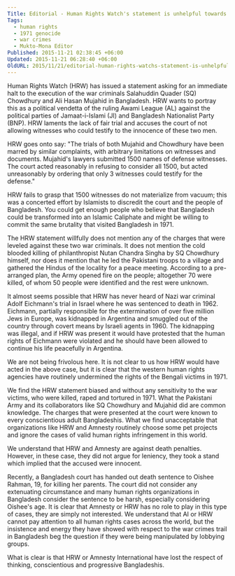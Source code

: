 ```yaml
---
Title: Editorial - Human Rights Watch's statement is unhelpful towards establishing justice
Tags:
  - human rights
  - 1971 genocide
  - war crimes
  - Mukto-Mona Editor
Published: 2015-11-21 02:38:45 +06:00
Updated: 2015-11-21 06:28:40 +06:00
OldURL: 2015/11/21/editorial-human-rights-watchs-statement-is-unhelpful-towards-establishing-justice/
---
```


Human Rights Watch (HRW) has issued a statement asking for an immediate halt to the execution of the war criminals Salahuddin Quader (SQ) Chowdhury and Ali Hasan Mujahid in Bangladesh. HRW wants to portray this as a political vendetta of the ruling Awami League (AL) against the political parties of Jamaat-i-Islami (JI) and Bangladesh Nationalist Party (BNP). HRW laments the lack of fair trial and accuses the court of not allowing witnesses who could testify to the innocence of these two men. 

HRW goes onto say: "The trials of both Mujahid and Chowdhury have been marred by similar complaints, with arbitrary limitations on witnesses and documents. Mujahid's lawyers submitted 1500 names of defense witnesses. The court acted reasonably in refusing to consider all 1500, but acted unreasonably by ordering that only 3 witnesses could testify for the defense." 

HRW fails to grasp that 1500 witnesses do not materialize from vacuum; this was a concerted effort by Islamists to discredit the court and the people of Bangladesh. You could get enough people who believe that Bangladesh could be transformed into an Islamic Caliphate and might be willing to commit the same brutality that visited Bangladesh in 1971. 

The HRW statement willfully does not mention any of the charges that were leveled against these two war criminals. It does not mention the cold blooded killing of philanthropist Nutan Chandra Singha by SQ Chowdhury himself, nor does it mention that he led the Pakistani troops to a village and gathered the Hindus of the locality for a peace meeting. According to a pre-arranged plan, the Army opened fire on the people; altogether 70 were killed, of whom 50 people were identified and the rest were unknown. 

It almost seems possible that HRW has never heard of Nazi war criminal Adolf Eichmann's trial in Israel where he was sentenced to death in 1962. Eichmann, partially responsible for the extermination of over five million Jews in Europe, was kidnapped in Argentina and smuggled out of the country through covert means by Israeli agents in 1960. The kidnapping was illegal, and if HRW was present it would have protested that the human rights of Eichmann were violated and he should have been allowed to continue his life peacefully in Argentina. 

We are not being frivolous here. It is not clear to us how HRW would have acted in the above case, but it is clear that the western human rights agencies have routinely undermined the rights of the Bengali victims in 1971.

We find the HRW statement biased and without any sensitivity to the war victims, who were killed, raped and tortured in 1971. What the Pakistani Army and its collaborators like SQ Chowdhury and Mujahid did are common knowledge. The charges that were presented at the court were known to every conscientious adult Bangladeshis. What we find unacceptable that organizations like HRW and Amnesty routinely choose some pet projects and ignore the cases of valid human rights infringement in this world.

We understand that HRW and Amnesty are against death penalties. However, in these case, they did not argue for leniency, they took a stand which implied that the accused were innocent.

Recently, a Bangladesh court has handed out death sentence to Oishee Rahman, 19, for killing her parents. The court did not consider any extenuating circumstance and many human rights organizations in Bangladesh consider the sentence to be harsh, especially considering Oishee's age. It is clear that Amnesty or HRW has no role to play in this type of cases, they are simply not interested. We understand that AI or HRW cannot pay attention to all human rights cases across the world, but the insistence and energy they have showed with respect to the war crimes trail in Bangladesh beg the question if they were being manipulated by lobbying groups.

What is clear is that HRW or Amnesty International have lost the respect of thinking, conscientious and progressive Bangladeshis.

